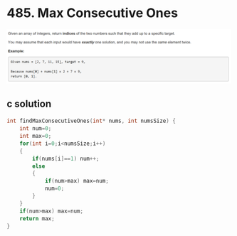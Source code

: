 # 485. Max Consecutive Ones
<img src="https://github.com/vampire1996/-leetcode/blob/master/Problems/1-100/1.TwoSum/problem.png "/>

## c solution
```c
int findMaxConsecutiveOnes(int* nums, int numsSize) {
    int num=0;
    int max=0;
    for(int i=0;i<numsSize;i++)
    {
        if(nums[i]==1) num++;
        else 
        {
            if(num>max) max=num;
            num=0;
        }    
    }
    if(num>max) max=num;
    return max;
}
```
